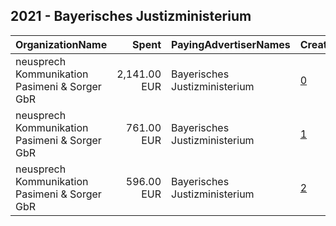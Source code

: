 ## 2021 - Bayerisches Justizministerium 
|OrganizationName|Spent|PayingAdvertiserNames|CreativeUrls|Impressions|Genders|AgeBrackets|CountryCodes|BillingAddresses|CandidateBallotInformation|
|:---|---:|:---|:---|---:|:---|:---|:---|:---|:---|
|neusprech Kommunikation Pasimeni & Sorger GbR|2,141.00 EUR|Bayerisches Justizministerium|[0](https://www.snap.com/political-ads/asset/31f884e1539259293aac9d59b66ce663c2edd3d51cfd834e704c597bc15576c5?mediaType=mp4)|966,709||18-|germany|"Wiesentalstraße 34,Nürnberg,90419,DE"||
|neusprech Kommunikation Pasimeni & Sorger GbR|761.00 EUR|Bayerisches Justizministerium|[1](https://www.snap.com/political-ads/asset/a69f66866bcddcec81976b14e1dc9e656106eb7498cce4220010d8df6899d396?mediaType=mp4)|361,429||18-|germany|"Wiesentalstraße 34,Nürnberg,90419,DE"||
|neusprech Kommunikation Pasimeni & Sorger GbR|596.00 EUR|Bayerisches Justizministerium|[2](https://www.snap.com/political-ads/asset/0e07449abfedca5c6968dc037cf654a959bf3596d359d5f1399d19c7a18eb011?mediaType=mp4)|219,426||18-|germany|"Wiesentalstraße 34,Nürnberg,90419,DE"||
